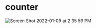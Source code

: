 # counter
![Screen Shot 2022-01-09 at 2 35 59 PM](https://user-images.githubusercontent.com/25558568/148699676-cb0cd5e0-6492-4e2c-b81a-8aa73dd71b11.png)
